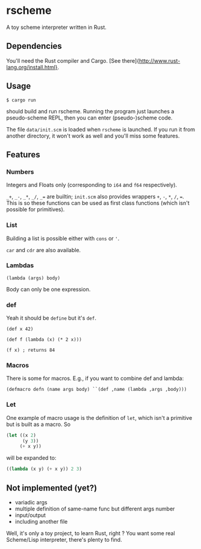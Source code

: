 # rscheme

A toy scheme interpreter written in Rust.

Dependencies
------------
You'll need the Rust compiler and
Cargo. [See there]{http://www.rust-lang.org/install.html}.

Usage
-----
`$ cargo run`

should build and run rscheme. Running the program just launches a
pseudo-scheme REPL, then you can enter (pseudo-)scheme code.

The file `data/init.scm` is loaded when `rscheme` is launched. If you
run it from another directory, it won't work as well and you'll miss
some features.

Features
--------

### Numbers ###

Integers and Floats only (corresponding to `i64` and `f64`
respectively). 

`_+`, `_-`, `_*`, `_/`, `_=` are builtin; `init.scm` also provides
wrappers `+`, `-`, `*`, `/`, `=`. This is so these functions can be
used as first class functions (which isn't possible for primitives).

### List ###

Building a list is possible either with  `cons` or `'`.

`car` and `cdr` are also available.

### Lambdas ###

`(lambda (args) body)`

Body can only be one expression.

### def ###

Yeah it should be `define` but it's `def`.

`(def x 42)`

`(def f (lambda (x) (* 2 x)))`

`(f x) ; returns 84`

### Macros ###

There is some for macros. E.g., if you want to combine def and lambda:

`(defmacro defn (name args body) ``(def ,name (lambda ,args ,body)))`

### Let ###

One example of macro usage is the definition of `let`, which isn't a
primitive but is built as a macro. So

```scheme
(let ((x 2)
      (y 3))
     (+ x y))
```

will be expanded to:

```scheme
((lambda (x y) (+ x y)) 2 3)
```

Not implemented (yet?)
----------------------

* variadic args
* multiple definition of same-name func but different args number
* input/output
* including another file

Well, it's only a toy project, to learn Rust, right ? You want some real Scheme/Lisp interpreter, there's plenty to find.
